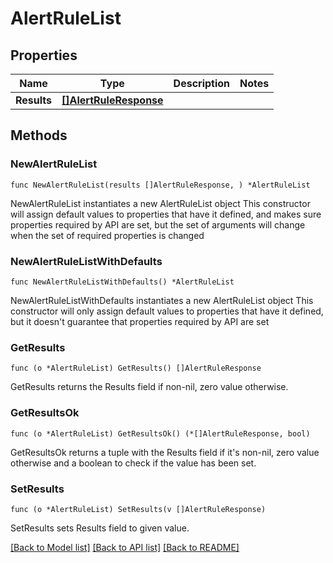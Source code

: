 # AlertRuleList

## Properties

Name | Type | Description | Notes
------------ | ------------- | ------------- | -------------
**Results** | [**[]AlertRuleResponse**](AlertRuleResponse.md) |  | 

## Methods

### NewAlertRuleList

`func NewAlertRuleList(results []AlertRuleResponse, ) *AlertRuleList`

NewAlertRuleList instantiates a new AlertRuleList object
This constructor will assign default values to properties that have it defined,
and makes sure properties required by API are set, but the set of arguments
will change when the set of required properties is changed

### NewAlertRuleListWithDefaults

`func NewAlertRuleListWithDefaults() *AlertRuleList`

NewAlertRuleListWithDefaults instantiates a new AlertRuleList object
This constructor will only assign default values to properties that have it defined,
but it doesn't guarantee that properties required by API are set

### GetResults

`func (o *AlertRuleList) GetResults() []AlertRuleResponse`

GetResults returns the Results field if non-nil, zero value otherwise.

### GetResultsOk

`func (o *AlertRuleList) GetResultsOk() (*[]AlertRuleResponse, bool)`

GetResultsOk returns a tuple with the Results field if it's non-nil, zero value otherwise
and a boolean to check if the value has been set.

### SetResults

`func (o *AlertRuleList) SetResults(v []AlertRuleResponse)`

SetResults sets Results field to given value.



[[Back to Model list]](../README.md#documentation-for-models) [[Back to API list]](../README.md#documentation-for-api-endpoints) [[Back to README]](../README.md)



